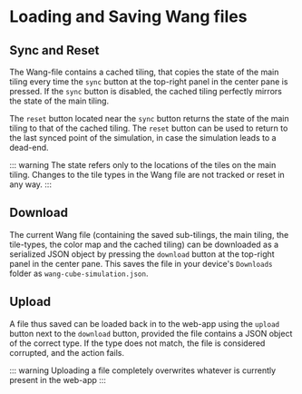# Loading and Saving Wang files

## Sync and Reset

The Wang-file contains a cached tiling, that copies the state of the main tiling every time the `sync` button at the top-right panel in the center pane is pressed. If the `sync` button is disabled, the cached tiling perfectly mirrors the state of the main tiling.

The `reset` button located near the `sync` button returns the state of the main tiling to that of the cached tiling. The `reset` button can be used to return to the last synced point of the simulation, in case the simulation leads to a dead-end.

::: warning
The state refers only to the locations of the tiles on the main tiling. Changes to the tile types in the Wang file are not tracked or reset in any way.
:::

## Download

The current Wang file (containing the saved sub-tilings, the main tiling, the tile-types, the color map and the cached tiling) can be downloaded as a serialized JSON object by pressing the `download` button at the top-right panel in the center pane. This saves the file in your device's `Downloads` folder as `wang-cube-simulation.json`.

## Upload

A file thus saved can be loaded back in to the web-app using the `upload` button next to the `download` button, provided the file contains a JSON object of the correct type. If the type does not match, the file is considered corrupted, and the action fails.

::: warning
Uploading a file completely overwrites whatever is currently present in the web-app
:::

